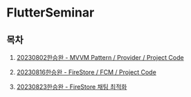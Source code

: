 # FlutterSeminar

## 목차
1. [20230802한승완 - MVVM Pattern / Provider / Project Code ](https://github.com/OBJECT-INHATC/FlutterSeminar/tree/main/providerpattern)
   
2. [20230816한승완 - FireStore / FCM / Project Code ](https://github.com/OBJECT-INHATC/FlutterSeminar/tree/main/providerpattern)

3. [20230823한승완 - FireStore 채팅 최적화 ](https://github.com/OBJECT-INHATC/FlutterSeminar/tree/main/providerpattern)
